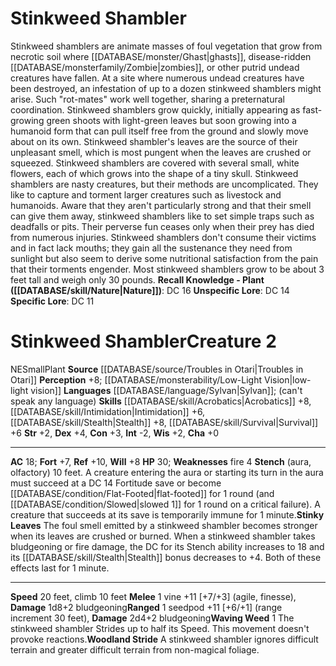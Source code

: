 ﻿---
ac: '18'
alignment: NE
all_resistance: null
burrow_speed: null
charisma: '+0'
climb_speed: '10'
constitution: '+3'
creature_ability:
- Stench
- Stinky Leaves
- Waving Weed
- Woodland Stride
creature_family: null
dexterity: '+4'
element: null
fly_speed: null
fortitude: '+7'
hardness: null
hp: '30'
id: '1026'
immunity: null
intelligence: '-2'
land_speed: '20'
language:
- '[[DATABASE/language/Sylvan|Sylvan]] ; (can''t speak any language)'
level: '2'
max_speed: '20'
name: Stinkweed Shambler
perception: '+8'
rarity: Common
reflex: '+10'
resistance: null
rus_type_level: null
school: null
sense:
- '[[DATABASE/monsterability/Low-Light Vision|low-light vision]]'
size: Small
skill:
- '[[DATABASE/skill/Acrobatics|Acrobatics]] +8'
- '[[DATABASE/skill/Intimidation|Intimidation]] +6'
- '[[DATABASE/skill/Stealth|Stealth]] +8'
- '[[DATABASE/skill/Survival|Survival]] +6'
source: '[[DATABASE/source/Troubles in Otari|Troubles in Otari]]'
speed:
- 20 feet
- climb 10 feet
spell: null
strength: '+2'
strength_req: '2'
strongest_save:
- Reflex
swim_speed: null
trait:
- '[[DATABASE/trait/Plant|Plant]]'
type: Creature
vision: Low-light vision
weakest_save:
- Fortitude
weakness:
- fire 4
will: '+8'
wisdom: '+2'

---
# Stinkweed Shambler

Stinkweed shamblers are animate masses of foul vegetation that grow from necrotic soil where [[DATABASE/monster/Ghast|ghasts]], disease-ridden [[DATABASE/monsterfamily/Zombie|zombies]], or other putrid undead creatures have fallen. At a site where numerous undead creatures have been destroyed, an infestation of up to a dozen stinkweed shamblers might arise. Such "rot-mates" work well together, sharing a preternatural coordination. Stinkweed shamblers grow quickly, initially appearing as fast-growing green shoots with light-green leaves but soon growing into a humanoid form that can pull itself free from the ground and slowly move about on its own. Stinkweed shambler's leaves are the source of their unpleasant smell, which is most pungent when the leaves are crushed or squeezed. Stinkweed shamblers are covered with several small, white flowers, each of which grows into the shape of a tiny skull.
 Stinkweed shamblers are nasty creatures, but their methods are uncomplicated. They like to capture and torment larger creatures such as livestock and humanoids. Aware that they aren't particularly strong and that their smell can give them away, stinkweed shamblers like to set simple traps such as deadfalls or pits. Their perverse fun ceases only when their prey has died from numerous injuries. Stinkweed shamblers don't consume their victims and in fact lack mouths; they gain all the sustenance they need from sunlight but also seem to derive some nutritional satisfaction from the pain that their torments engender.
 Most stinkweed shamblers grow to be about 3 feet tall and weigh only 30 pounds.
**Recall Knowledge - Plant ([[DATABASE/skill/Nature|Nature]])**: DC 16
**Unspecific Lore**: DC 14
**Specific Lore**: DC 11

# Stinkweed Shambler<span class="item-type">Creature 2</span>

<span class="trait-alignment item-trait">NE</span><span class="trait-size item-trait">Small</span><span class="item-trait">Plant</span>
**Source** [[DATABASE/source/Troubles in Otari|Troubles in Otari]]
**Perception** +8; [[DATABASE/monsterability/Low-Light Vision|low-light vision]]
**Languages** [[DATABASE/language/Sylvan|Sylvan]]; (can't speak any language)
**Skills** [[DATABASE/skill/Acrobatics|Acrobatics]] +8, [[DATABASE/skill/Intimidation|Intimidation]] +6, [[DATABASE/skill/Stealth|Stealth]] +8, [[DATABASE/skill/Survival|Survival]] +6
**Str** +2, **Dex** +4, **Con** +3, **Int** -2, **Wis** +2, **Cha** +0

---
**AC** 18; **Fort** +7, **Ref** +10, **Will** +8
**HP** 30; **Weaknesses** fire 4
<span class="in-box-ability">**Stench** (aura, olfactory) 10 feet. A creature entering the aura or starting its turn in the aura must succeed at a DC 14 Fortitude save or become [[DATABASE/condition/Flat-Footed|flat-footed]] for 1 round (and [[DATABASE/condition/Slowed|slowed 1]] for 1 round on a critical failure). A creature that succeeds at its save is temporarily immune for 1 minute.</span><span class="in-box-ability">**Stinky Leaves** The foul smell emitted by a stinkweed shambler becomes stronger when its leaves are crushed or burned. When a stinkweed shambler takes bludgeoning or fire damage, the DC for its Stench ability increases to 18 and its [[DATABASE/skill/Stealth|Stealth]] bonus decreases to +4. Both of these effects last for 1 minute.</span>

---
**Speed** 20 feet, climb 10 feet
<span class="in-box-ability">**Melee** <span class="action-icon">1</span> vine +11 [+7/+3] (agile, finesse), **Damage** 1d8+2 bludgeoning</span><span class="in-box-ability">**Ranged** <span class="action-icon">1</span> seedpod +11 [+6/+1] (range increment 30 feet), **Damage** 2d4+2 bludgeoning</span><span class="in-box-ability">**Waving Weed** <span class="action-icon">1</span> The stinkweed shambler Strides up to half its Speed. This movement doesn't provoke reactions.</span><span class="in-box-ability">**Woodland Stride** A stinkweed shambler ignores difficult terrain and greater difficult terrain from non-magical foliage.</span>